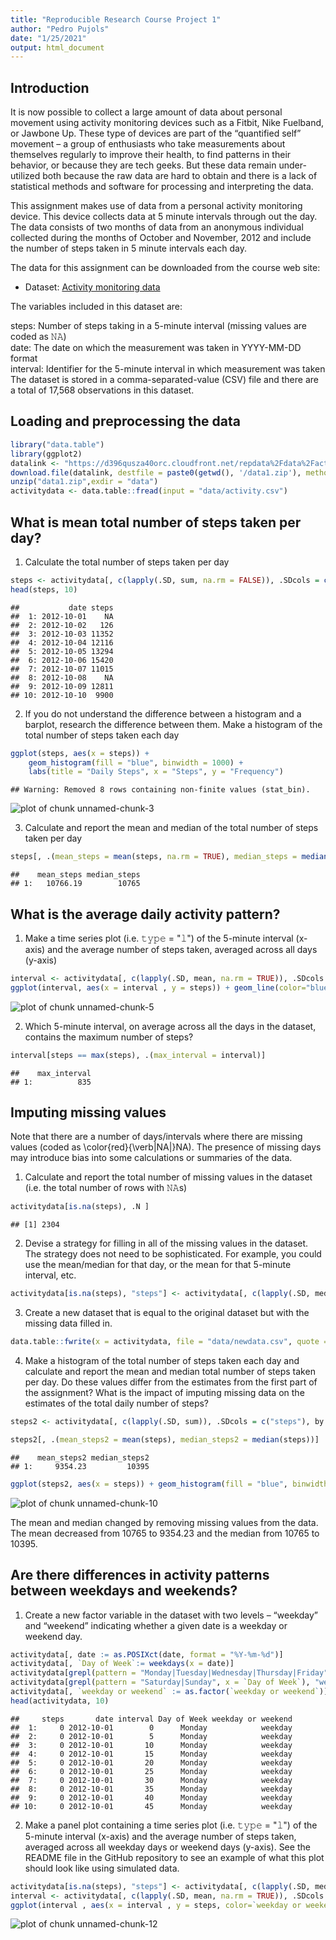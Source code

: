 ```yaml
---
title: "Reproducible Research Course Project 1"
author: "Pedro Pujols"
date: "1/25/2021"
output: html_document
---
```


## Introduction
It is now possible to collect a large amount of data about personal movement using activity monitoring devices such as a Fitbit, Nike Fuelband, or Jawbone Up. These type of devices are part of the “quantified self” movement – a group of enthusiasts who take measurements about themselves regularly to improve their health, to find patterns in their behavior, or because they are tech geeks. But these data remain under-utilized both because the raw data are hard to obtain and there is a lack of statistical methods and software for processing and interpreting the data.

This assignment makes use of data from a personal activity monitoring device. This device collects data at 5 minute intervals through out the day. The data consists of two months of data from an anonymous individual collected during the months of October and November, 2012 and include the number of steps taken in 5 minute intervals each day.

The data for this assignment can be downloaded from the course web site:

* Dataset: [Activity monitoring data](https://d396qusza40orc.cloudfront.net/repdata%2Fdata%2Factivity.zip) 

The variables included in this dataset are:

steps: Number of steps taking in a 5-minute interval (missing values are coded as 𝙽𝙰) </br>
date: The date on which the measurement was taken in YYYY-MM-DD format </br>
interval: Identifier for the 5-minute interval in which measurement was taken </br>
The dataset is stored in a comma-separated-value (CSV) file and there are a total of 17,568 observations in this dataset. 

## Loading and preprocessing the data


```r
library("data.table")
library(ggplot2)
datalink <- "https://d396qusza40orc.cloudfront.net/repdata%2Fdata%2Factivity.zip"
download.file(datalink, destfile = paste0(getwd(), '/data1.zip'), method = "curl")
unzip("data1.zip",exdir = "data")
activitydata <- data.table::fread(input = "data/activity.csv")
```
## What is mean total number of steps taken per day?

1. Calculate the total number of steps taken per day


```r
steps <- activitydata[, c(lapply(.SD, sum, na.rm = FALSE)), .SDcols = c("steps"), by = .(date)] 
head(steps, 10)
```

```
##           date steps
##  1: 2012-10-01    NA
##  2: 2012-10-02   126
##  3: 2012-10-03 11352
##  4: 2012-10-04 12116
##  5: 2012-10-05 13294
##  6: 2012-10-06 15420
##  7: 2012-10-07 11015
##  8: 2012-10-08    NA
##  9: 2012-10-09 12811
## 10: 2012-10-10  9900
```

2. If you do not understand the difference between a histogram and a barplot, research the difference between them. Make a histogram of the total number of steps taken each day


```r
ggplot(steps, aes(x = steps)) +
    geom_histogram(fill = "blue", binwidth = 1000) +
    labs(title = "Daily Steps", x = "Steps", y = "Frequency")
```

```
## Warning: Removed 8 rows containing non-finite values (stat_bin).
```

![plot of chunk unnamed-chunk-3](figure/unnamed-chunk-3-1.png)

3. Calculate and report the mean and median of the total number of steps taken per day

```r
steps[, .(mean_steps = mean(steps, na.rm = TRUE), median_steps = median(steps, na.rm = TRUE))]
```

```
##    mean_steps median_steps
## 1:   10766.19        10765
```

## What is the average daily activity pattern?

1. Make a time series plot (i.e. 𝚝𝚢𝚙𝚎 = "𝚕") of the 5-minute interval (x-axis) and the average number of steps taken, averaged across all days (y-axis)


```r
interval <- activitydata[, c(lapply(.SD, mean, na.rm = TRUE)), .SDcols = c("steps"), by = .(interval)] 
ggplot(interval, aes(x = interval , y = steps)) + geom_line(color="blue", size=1) + labs(title = "Avg. Daily Steps", x = "Interval", y = "Avg. Steps per day")
```

![plot of chunk unnamed-chunk-5](figure/unnamed-chunk-5-1.png)

2. Which 5-minute interval, on average across all the days in the dataset, contains the maximum number of steps?


```r
interval[steps == max(steps), .(max_interval = interval)]
```

```
##    max_interval
## 1:          835
```

## Imputing missing values

Note that there are a number of days/intervals where there are missing values (coded as \color{red}{\verb|NA|}NA). The presence of missing days may introduce bias into some calculations or summaries of the data.  

1. Calculate and report the total number of missing values in the dataset (i.e. the total number of rows with 𝙽𝙰s)


```r
activitydata[is.na(steps), .N ]
```

```
## [1] 2304
```

2. Devise a strategy for filling in all of the missing values in the dataset. The strategy does not need to be sophisticated. For example, you could use the mean/median for that day, or the mean for that 5-minute interval, etc.


```r
activitydata[is.na(steps), "steps"] <- activitydata[, c(lapply(.SD, median, na.rm = TRUE)), .SDcols = c("steps")]
```

3. Create a new dataset that is equal to the original dataset but with the missing data filled in.


```r
data.table::fwrite(x = activitydata, file = "data/newdata.csv", quote = FALSE)
```

4. Make a histogram of the total number of steps taken each day and calculate and report the mean and median total number of steps taken per day. Do these values differ from the estimates from the first part of the assignment? What is the impact of imputing missing data on the estimates of the total daily number of steps?


```r
steps2 <- activitydata[, c(lapply(.SD, sum)), .SDcols = c("steps"), by = .(date)] 

steps2[, .(mean_steps2 = mean(steps), median_steps2 = median(steps))]
```

```
##    mean_steps2 median_steps2
## 1:     9354.23         10395
```

```r
ggplot(steps2, aes(x = steps)) + geom_histogram(fill = "blue", binwidth = 1000) + labs(title = "Daily Steps", x = "Steps", y = "Frequency")
```

![plot of chunk unnamed-chunk-10](figure/unnamed-chunk-10-1.png)

The mean and median changed by removing missing values from the data. The mean decreased from 10765 to 9354.23 and the median from 10765 to 10395.

## Are there differences in activity patterns between weekdays and weekends?

1. Create a new factor variable in the dataset with two levels – “weekday” and “weekend” indicating whether a given date is a weekday or weekend day.


```r
activitydata[, date := as.POSIXct(date, format = "%Y-%m-%d")]
activitydata[, `Day of Week`:= weekdays(x = date)]
activitydata[grepl(pattern = "Monday|Tuesday|Wednesday|Thursday|Friday", x = `Day of Week`), "weekday or weekend"] <- "weekday"
activitydata[grepl(pattern = "Saturday|Sunday", x = `Day of Week`), "weekday or weekend"] <- "weekend"
activitydata[, `weekday or weekend` := as.factor(`weekday or weekend`)]
head(activitydata, 10)
```

```
##     steps       date interval Day of Week weekday or weekend
##  1:     0 2012-10-01        0      Monday            weekday
##  2:     0 2012-10-01        5      Monday            weekday
##  3:     0 2012-10-01       10      Monday            weekday
##  4:     0 2012-10-01       15      Monday            weekday
##  5:     0 2012-10-01       20      Monday            weekday
##  6:     0 2012-10-01       25      Monday            weekday
##  7:     0 2012-10-01       30      Monday            weekday
##  8:     0 2012-10-01       35      Monday            weekday
##  9:     0 2012-10-01       40      Monday            weekday
## 10:     0 2012-10-01       45      Monday            weekday
```


2. Make a panel plot containing a time series plot (i.e. 𝚝𝚢𝚙𝚎 = "𝚕") of the 5-minute interval (x-axis) and the average number of steps taken, averaged across all weekday days or weekend days (y-axis). See the README file in the GitHub repository to see an example of what this plot should look like using simulated data.


```r
activitydata[is.na(steps), "steps"] <- activitydata[, c(lapply(.SD, median, na.rm = TRUE)), .SDcols = c("steps")]
interval <- activitydata[, c(lapply(.SD, mean, na.rm = TRUE)), .SDcols = c("steps"), by = .(interval, `weekday or weekend`)] 
ggplot(interval , aes(x = interval , y = steps, color=`weekday or weekend`)) + geom_line() + labs(x = "Interval", y = "Number of steps") + facet_wrap(~`weekday or weekend` , ncol = 1, nrow=2)
```

![plot of chunk unnamed-chunk-12](figure/unnamed-chunk-12-1.png)
